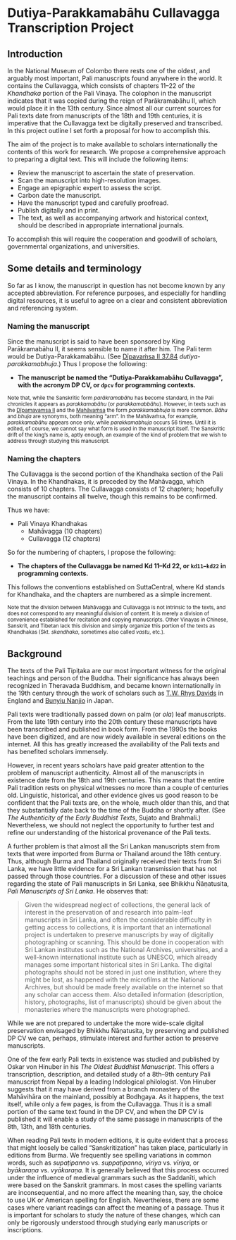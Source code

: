 # Dutiya-Parakkamabāhu Cullavagga Transcription Project

## Introduction

In the National Museum of Colombo there rests one of the oldest, and arguably most important, Pali manuscripts found anywhere in the world. It contains the Cullavagga, which consists of chapters 11–22 of the *Khandhaka* portion of the Pali Vinaya. The colophon in the manuscript indicates that it was copied during the reign of Parākramabāhu II, which would place it in the 13th century. Since almost all our current sources for Pali texts date from manuscripts of the 18th and 19th centuries, it is imperative that the Cullavagga text be digitally preserved and transcribed. In this project outline I set forth a proposal for how to accomplish this.

The aim of the project is to make available to scholars internationally the contents of this work for research. We propose a comprehensive approach to preparing a digital text. This will include the following items:

- Review the manuscript to ascertain the state of preservation.
- Scan the manuscript into high-resolution images.
- Engage an epigraphic expert to assess the script.
- Carbon date the manuscript.
- Have the manuscript typed and carefully proofread.
- Publish digitally and in print.
- The text, as well as accompanying artwork and historical context, should be described in appropriate international journals.

To accomplish this will require the cooperation and goodwill of scholars, governmental organizations, and universities.

## Some details and terminology

So far as I know, the manuscript in question has not become known by any accepted abbreviation. For reference purposes, and especially for handling digital resources, it is useful to agree on a clear and consistent abbreviation and referencing system.

### Naming the manuscript

Since the manuscript is said to have been sponsored by King Parākramabāhu II, it seems sensible to name it after him. The Pali term would be Dutiya-Parakkamabāhu. (See [Dīpavaṁsa II 37.84](http://gretil.sub.uni-goettingen.de/gretil/2_pali/3_chron/dipav_2u.htm) *dutiya-parakkamabhuja*.) Thus I propose the following:

- **The manuscript be named the “Dutiya-Parakkamabāhu Cullavagga”, with the acronym DP CV, or `dpcv` for programming contexts.**

<small>Note that, while the Sanskritic form *parākramabāhu* has become standard, in the Pali chronicles it appears as *parakkamabāhu* (or *parakkamabbāhu*). However, in texts such as the [Dīpamavamsa II](http://gretil.sub.uni-goettingen.de/gretil/2_pali/3_chron/dipav_2u.htm) and the [Mahāvaṁsa](http://gretil.sub.uni-goettingen.de/gretil/2_pali/3_chron/mahava_u.htm) the form *parakkamabhuja* is more common. *Bāhu* and *bhuja* are synonyms, both meaning “arm”. In the Mahāvaṁsa, for example, *parakkamabāhu* appears once only, while *parakkamabhuja* occurs 56 times. Until it is edited, of course, we cannot say what form is used in the manuscript itself. The Sanskritic drift of the king’s name is, aptly enough, an example of the kind of problem that we wish to address through studying this manuscript.</small>

### Naming the chapters

The Cullavagga is the second portion of the Khandhaka section of the Pali Vinaya. In the Khandhakas, it is preceded by the Mahāvagga, which consists of 10 chapters. The Cullavagga consists of 12 chapters; hopefully the manuscript contains all twelve, though this remains to be confirmed.

Thus we have:

- Pali Vinaya Khandhakas
  - Mahāvagga (10 chapters)
  - Cullavagga (12 chapters)

So for the numbering of chapters, I propose the following:

- **The chapters of the Cullavagga be named Kd 11–Kd 22, or `kd11`–`kd22` in programming contexts.**

This follows the conventions established on SuttaCentral, where Kd stands for Khandhaka, and the chapters are numbered as a simple increment.

<small>Note that the division between Mahāvagga and Cullavagga is not intrinsic to the texts, and does not correspond to any meaningful division of content. It is merely a division of convenience established for recitation and copying manuscripts. Other Vinayas in Chinese, Sanskrit, and Tibetan lack this division and simply organize this portion of the texts as Khandhakas (Skt. *skandhaka*, sometimes also called *vastu*, etc.).</small>

## Background

The texts of the Pali Tipiṭaka are our most important witness for the original teachings and person of the Buddha. Their significance has always been recognized in Theravada Buddhism, and became known internationally in the 19th century through the work of scholars such as [T.W. Rhys Davids](http://0-www.worldcat.org.novacat.nova.edu/identities/lccn-n50035648/) in England and [Bunyiu Nanjio](http://0-www.worldcat.org.novacat.nova.edu/identities/lccn-n81033028/) in Japan.

Pali texts were traditionally passed down on palm (or *ola*) leaf manuscripts. From the late 19th century into the 20th century these manuscripts have been transcribed and published in book form. From the 1990s the books have been digitized, and are now widely available in several editions on the internet. All this has greatly increased the availability of the Pali texts and has benefited scholars immensely.

However, in recent years scholars have paid greater attention to the problem of manuscript authenticity. Almost all of the manuscripts in existence date from the 18th and 19th centuries. This means that the entire Pali tradition rests on physical witnesses no more than a couple of centuries old. Linguistic, historical, and other evidence gives us good reason to be confident that the Pali texts are, on the whole, much older than this, and that they substantially date back to the time of the Buddha or shortly after. (See *The Authenticity of the Early Buddhist Texts*, Sujato and Brahmali.) Nevertheless, we should not neglect the opportunity to further test and refine our understanding of the historical provenance of the Pali texts.

A further problem is that almost all the Sri Lankan manuscripts stem from texts that were imported from Burma or Thailand around the 18th century. Thus, although Burma and Thailand originally received their texts from Sri Lanka, we have little evidence for a Sri Lankan transmission that has not passed through those countries. For a discussion of these and other issues regarding the state of Pali manuscripts in Sri Lanka, see Bhikkhu Ñāṇatusita, *Pali Manuscripts of Sri Lanka*. He observes that:

>Given the widespread neglect of collections, the general lack of interest in the preservation of and research into palm-leaf manuscripts in Sri Lanka, and often the considerable difficulty in getting access to collections, it is important that an international project is undertaken to preserve manuscripts by way of digitally photographing or scanning. This should be done in cooperation with Sri Lankan institutes such as the National Archives, universities, and a well-known international institute such as UNESCO, which already manages some important historical sites in Sri Lanka. The digital photographs should not be stored in just one institution, where they might be lost, as happened with the microfilms at the National Archives, but should be made freely available on the internet so that any scholar can access them. Also detailed information (description, history, photographs, list of manuscripts) should be given about the monasteries where the manuscripts were photographed.

While we are not prepared to undertake the more wide-scale digital preservation envisaged by Bhikkhu Ñāṇatusita, by preserving and published DP CV we can, perhaps, stimulate interest and further action to preserve manuscripts.

One of the few early Pali texts in existence was studied and published by Oskar von Hinuber in his *The Oldest Buddhist Manuscript*. This offers a transcription, description, and detailed study of a 8th–9th century Pali manuscript from Nepal by a leading Indological philologist. Von Hinuber suggests that it may have derived from a branch monastery of the Mahāvihāra on the mainland, possibly at Bodhgaya. As it happens, the text itself, while only a few pages, is from the Cullavagga. Thus it is a small portion of the same text found in the DP CV, and when the DP CV is published it will enable a study of the  same passage in manuscripts of the 8th, 13th, and 18th centuries.

When reading Pali texts in modern editions, it is quite evident that a process that might loosely be called “Sanskritization” has taken place, particularly in editions from Burma. We frequently see spelling variations in common words, such as *supaṭipanno* vs. *suppaṭipanno*, *viriya* vs. *vīriya*, or *byākaraṇa* vs. *vyākaraṇa*. It is generally believed that this process occurred under the influence of medieval grammars such as the Saddanīti, which were based on the Sanskrit grammars. In most cases the spelling variants are inconsequential, and no more affect the meaning than, say, the choice to use UK or American spelling for English. Nevertheless, there are some cases where variant readings can affect the meaning of a passage. Thus it is important for scholars to study the nature of these changes, which can only be rigorously understood through studying early manuscripts or inscriptions.
